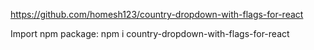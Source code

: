 https://github.com/homesh123/country-dropdown-with-flags-for-react

Import npm package: npm i country-dropdown-with-flags-for-react